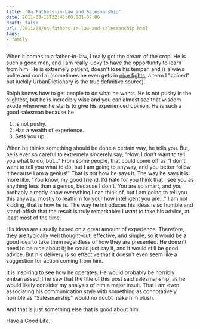 ```yaml
---
title: 'On Fathers-in-Law and Salesmanship'
date: 2011-03-13T22:43:00.001-07:00
draft: false
url: /2011/03/on-fathers-in-law-and-salesmanship.html
tags: 
- family
---
```


When it comes to a father-in-law, I really got the cream of the crop. He is such a good man, and I am really lucky to have the opportunity to learn from him. He is extremely patient, doesn't lose his temper, and is always polite and cordial (sometimes he even gets in [nice fights](http://www.urbandictionary.com/define.php?term=nice+fight "Nice Fight"), a term I "coined" but luckily UrbanDictionary is the true definitive source). 

Ralph knows how to get people to do what he wants. He is not pushy in the slightest, but he is incredibly wise and you can almost see that wisdom exude whenever he starts to give his experienced opinion. He is such a good salesman because he 

1.  Is not pushy.
2.  Has a wealth of experience.
3.  Sets you up.

When he thinks something should be done a certain way, he tells you. But, he is ever so careful to extremely sincerely say, "Now, I don't want to tell you what to do, but..." From some people, that could come off as "I don't want to tell you what to do, but I am going to anyway, and you better follow it because I am a genius!" That is _not_ how he says it. The way he says it is more like, "You know, my good friend, I'd hate for you think that I see you as anything less than a genius, because I don't. You are so smart, and you probably already know everything I can think of, but I am going to tell you this anyway, mostly to reaffirm for your how intelligent you are..." I am not kidding, that is how he is. The way he introduces his ideas is so humble and stand-offish that the result is truly remarkable: I _want_ to take his advice, at least most of the time. 

His ideas are usually based on a great amount of experience. Therefore, they are typically well thought-out, effective, and simple, so it would be a good idea to take them regardless of how they are presented. He doesn't need to be nice about it; he could just say it, and it would still be good advice. But his delivery is so effective that it doesn't even seem like a suggestion for action coming from him. 

It is inspiring to see how he operates. He would probably be horribly embarrassed if he saw that the title of this post said salesmanship, as he would likely consider my analysis of him a major insult. That I am even associating his communication style with something as connotatively horrible as "Salesmanship" would no doubt make him blush. 

And that is just something else that is good about him. 

Have a Good Life.